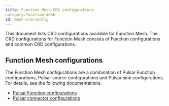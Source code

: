 ```yaml
---
title: Function Mesh CRD configurations
category:function-mesh
id: mesh-crd-config
---
```


This document lists CRD configurations available for Function Mesh. The CRD configurations for Function Mesh consists of Function configurations and common CRD configurations.

## Function Mesh configurations

The Function Mesh configurations are a combination of Pulsar Function configurations, Pulsar source configurations and Pulsar sink configurations. For details, see the following documentations.

- [Pulsar Function configurations](/functions/function-crd.md)
- [Pulsar connector configurations](/connectors/pulsar-io-crd.md)